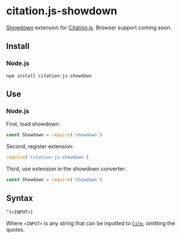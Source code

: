 # citation.js-showdown

[Showdown](https://github.com/showdownjs/showdown) extension for [Citation.js](https://github.com/larsgw/citation.js). Browser support coming soon.

## Install

### Node.js

    npm install citation-js-showdown

## Use

### Node.js

First, load showdown:

```js
const Showdown = require('showdown')
```

Second, register extension:

```js
require('citation-js-showdown')
```

Third, use extension in the showdown converter:

```js
const Showdown = require('showdown')
```

## Syntax

    ^[<INPUT>]

Where `<INPUT>` is any string that can be inputted to [`Cite`](https://github.com/larsgw/citation.js#citation.cite), omitting the quotes.